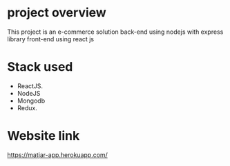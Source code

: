 # project overview

This project is an e-commerce solution
back-end using nodejs with express library
front-end using react js

# Stack used
- ReactJS.
- NodeJS
- Mongodb
- Redux.

# Website link
https://matjar-app.herokuapp.com/

